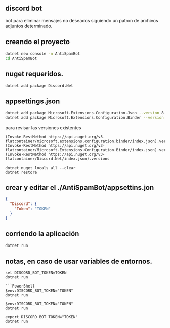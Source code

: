 ## discord bot 
bot para eliminar mensajes no deseados siguiendo un patron de archivos adjuntos determinado.


## creando el proyecto

```bash
dotnet new console -n AntiSpamBot
cd AntiSpamBot
```

## nuget requeridos.

```bash
dotnet add package Discord.Net
```

## appsettings.json

```bash
dotnet add package Microsoft.Extensions.Configuration.Json --version 8.0.0
dotnet add package Microsoft.Extensions.Configuration.Binder --version 8.0.0
```

para revisar las versiones existentes
```
(Invoke-RestMethod https://api.nuget.org/v3-flatcontainer/microsoft.extensions.configuration.binder/index.json).versions
(Invoke-RestMethod https://api.nuget.org/v3-flatcontainer/Microsoft.Extensions.Configuration.Binder/index.json).versions
(Invoke-RestMethod https://api.nuget.org/v3-flatcontainer/Discord.Net/index.json).versions
```

```
dotnet nuget locals all --clear
dotnet restore
```

## crear y editar el ./AntiSpamBot/appsettins.jon
```json
{
  "Discord": {
    "Token": "TOKEN"
  }
}
```

## corriendo la aplicación

```bash
dotnet run
```

## notas, en caso de usar variables de entornos.

```
set DISCORD_BOT_TOKEN=TOKEN
dotnet run

```PowerShell
$env:DISCORD_BOT_TOKEN="TOKEN"
dotnet run
```

```
$env:DISCORD_BOT_TOKEN="TOKEN"
dotnet run
```

```
export DISCORD_BOT_TOKEN="TOKEN"
dotnet run
```

